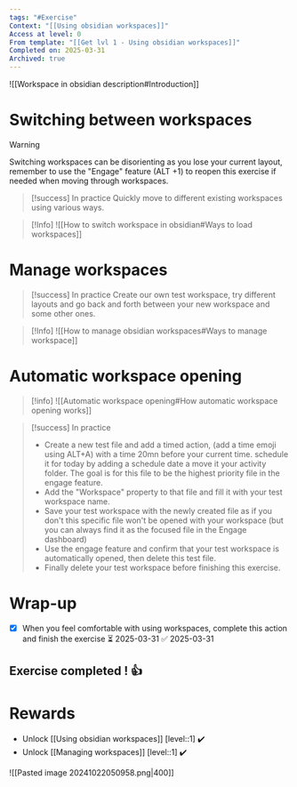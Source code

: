 ```yaml
---
tags: "#Exercise"
Context: "[[Using obsidian workspaces]]"
Access at level: 0
From template: "[[Get lvl 1 - Using obsidian workspaces]]"
Completed on: 2025-03-31
Archived: true
---
```



![[Workspace in obsidian description#Introduction]]

# Switching between workspaces

> [!warning] 
> Switching workspaces can be disorienting as you lose your current layout, remember to use the "Engage" feature (ALT +1) to reopen this exercise if needed when moving through workspaces.

> [!success] In practice
> Quickly move to different existing workspaces using various ways.

>[!Info]
>![[How to switch workspace in obsidian#Ways to load workspaces]]

# Manage workspaces

> [!success] In practice
> Create our own test workspace, try different layouts and go back and forth between your new workspace and some other ones. 

>[!Info]
>![[How to manage obsidian workspaces#Ways to manage workspace]]

# Automatic workspace opening

> [!info] 
> ![[Automatic workspace opening#How automatic workspace opening works]]

> [!success] In practice
> - Create a new test file and add a timed action, (add a time emoji using ALT+A) with a time 20mn before your current time. schedule it for today by adding a schedule date a move it your activity folder.  The goal is for this file to be the highest priority file in the engage feature. 
> - Add the "Workspace" property to that file and fill it with your test workspace name. 
> - Save your test workspace with the newly  created file as if you don't this specific file won't be opened with your workspace (but you can always find it as the focused file in the Engage dashboard)
> - Use the engage feature and confirm that your test workspace is automatically opened, then delete this test file. 
> - Finally delete your test workspace before finishing this exercise. 

# Wrap-up

- [x] When you feel comfortable with using workspaces, complete this action and finish the exercise ⏳ 2025-03-31 ✅ 2025-03-31

## Exercise completed ! 👍 

# Rewards

- Unlock [[Using obsidian workspaces]] [level::1] ✔️
- Unlock [[Managing workspaces]] [level::1] ✔️

![[Pasted image 20241022050958.png|400]]

